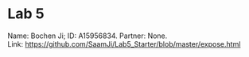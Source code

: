 # Lab 5
Name: Bochen Ji; ID: A15956834. Partner: None. </br>
Link: https://github.com/SaamJi/Lab5_Starter/blob/master/expose.html </br>
